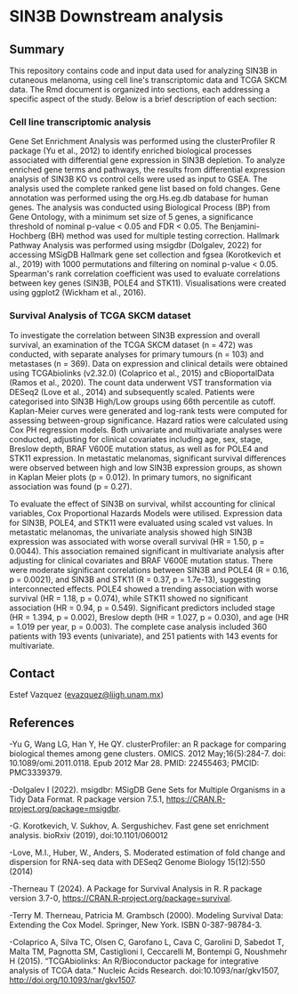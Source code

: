 # SIN3B Downstream analysis 

## Summary 

This repository contains code and input data used for analyzing SIN3B in cutaneous melanoma, using cell line's transcriptomic data and TCGA SKCM data. The Rmd document is organized into sections, each addressing a specific aspect of the study. Below is a brief description of each section:  


### Cell line transcriptomic analysis

Gene Set Enrichment Analysis was performed using the clusterProfiler R package (Yu et al., 2012) to identify enriched biological processes associated with differential gene expression in SIN3B depletion. To analyze enriched gene terms and pathways, the results from differential expression analysis of SIN3B KO vs control cells were used as input to GSEA. The analysis used the complete ranked gene list based on fold changes. Gene annotation was performed using the org.Hs.eg.db database for human genes. The analysis was conducted using Biological Process (BP) from Gene Ontology, with a minimum set size of 5 genes, a significance threshold of nominal p-value < 0.05 and FDR < 0.05. The Benjamini-Hochberg (BH) method was used for multiple testing correction. Hallmark Pathway Analysis was performed using msigdbr (Dolgalev, 2022) for accessing MSigDB Hallmark gene set collection and fgsea (Korotkevich et al., 2019) with 1000 permutations and filtering on nominal p-value < 0.05.  Spearman's rank correlation coefficient was used to evaluate correlations between key genes (SIN3B, POLE4 and STK11). Visualisations were created using ggplot2 (Wickham et al., 2016).


### Survival Analysis of TCGA SKCM dataset

To investigate the correlation between SIN3B expression and overall survival, an examination of the TCGA SKCM dataset (n = 472) was conducted, with separate analyses for primary tumours (n = 103) and metastases (n = 369). Data on expression and clinical details were obtained using TCGAbiolinks (v2.32.0) (Colaprico et al., 2015) and cBioportalData (Ramos et al., 2020). The count data underwent VST transformation via DESeq2 (Love et al., 2014) and subsequently scaled. Patients were categorised into SIN3B High/Low groups using 66th percentile as cutoff. Kaplan-Meier curves were generated and log-rank tests were computed for assessing between-group significance. Hazard ratios were calculated using Cox PH regression models. Both univariate and multivariate analyses were conducted, adjusting for clinical covariates including age, sex, stage, Breslow depth, BRAF V600E mutation status, as well as for POLE4 and STK11 expression. In metastatic melanomas, significant survival differences were observed between high and low SIN3B expression groups, as shown in Kaplan Meier plots (p = 0.012). In primary tumors, no significant association was found (p = 0.27).  


To evaluate the effect of SIN3B on survival, whilst accounting for clinical variables, Cox Proportional Hazards Models were utilised. Expression data for SIN3B, POLE4, and STK11 were evaluated using scaled vst values. In metastatic melanomas, the univariate analysis showed high SIN3B expression was associated with worse overall survival (HR = 1.50, p = 0.0044). This association remained significant in multivariate analysis after adjusting for clinical covariates and BRAF V600E mutation status. There were moderate significant correlations between SIN3B and POLE4 (R = 0.16, p = 0.0021), and SIN3B and STK11 (R = 0.37, p = 1.7e-13), suggesting interconnected effects. POLE4 showed a trending association with worse survival (HR = 1.18, p = 0.074), while STK11 showed no significant association (HR = 0.94, p = 0.549). Significant predictors included stage (HR = 1.394, p = 0.002), Breslow depth (HR = 1.027, p = 0.030), and age (HR = 1.019 per year, p = 0.003). The complete case analysis included 360 patients with 193 events (univariate), and 251 patients with 143 events for multivariate. 


## Contact 
Estef Vazquez (evazquez@liigh.unam.mx)


## References  

-Yu G, Wang LG, Han Y, He QY. clusterProfiler: an R package for comparing biological themes among gene clusters. OMICS. 2012 May;16(5):284-7. doi: 10.1089/omi.2011.0118. Epub 2012 Mar 28. PMID: 22455463; PMCID: PMC3339379.  

-Dolgalev I (2022). msigdbr: MSigDB Gene Sets for Multiple Organisms in a Tidy Data Format. R package version 7.5.1, https://CRAN.R-project.org/package=msigdbr.  

-G. Korotkevich, V. Sukhov, A. Sergushichev. Fast gene set enrichment analysis. bioRxiv (2019), doi:10.1101/060012  

-Love, M.I., Huber, W., Anders, S. Moderated estimation of fold change and dispersion for RNA-seq data with DESeq2 Genome Biology 15(12):550 (2014)  

-Therneau T (2024). A Package for Survival Analysis in R. R package version 3.7-0, https://CRAN.R-project.org/package=survival.  

-Terry M. Therneau, Patricia M. Grambsch (2000). Modeling Survival Data: Extending the Cox Model. Springer, New York. ISBN 0-387-98784-3.

-Colaprico A, Silva TC, Olsen C, Garofano L, Cava C, Garolini D, Sabedot T, Malta TM, Pagnotta SM, Castiglioni I, Ceccarelli M, Bontempi G, Noushmehr H (2015). “TCGAbiolinks: An R/Bioconductor package for integrative analysis of TCGA data.” Nucleic Acids Research. doi:10.1093/nar/gkv1507, http://doi.org/10.1093/nar/gkv1507.
